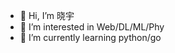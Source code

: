 - 👋 Hi, I’m 晓宇
- 👀 I’m interested in Web/DL/ML/Phy
- 🌱 I’m currently learning python/go
  
<!---
fengsxy/fengsxy is a ✨ special ✨ repository because its `README.md` (this file) appears on your GitHub profile.
You can click the Preview link to take a look at your changes.
--->
